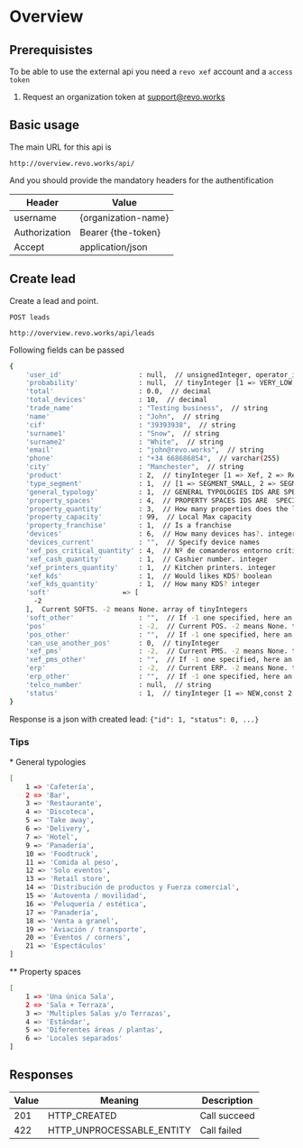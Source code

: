 # Overview

## Prerequisistes

To be able to use the external api you need a `revo xef` account and a `access token`

1. Request an organization token at support@revo.works 

## Basic usage
The main URL for this api is


`http://overview.revo.works/api/`

And you should provide the mandatory headers for the authentification


Header        | Value
--------------|----------
username      | {organization-name}
Authorization | Bearer {the-token}
Accept        | application/json

## Create lead
Create a lead and point.

`POST leads` 

`http://overview.revo.works/api/leads`

Following fields can be passed

```sh
{
    'user_id'                   : null,  // unsignedInteger, operator_id if known
    'probability'               : null,  // tinyInteger [1 => VERY_LOW, 2 => LOW, 3 => MEDIUM, 4 => HIGH, 5 => VERY_HIGH]
    'total'                     : 0.0,  // decimal
    'total_devices'             : 10,  // decimal
    'trade_name'                : "Testing business",  // string
    'name'                      : "John",  // string
    'cif'                       : "39393938",  // string
    'surname1'                  : "Snow",  // string
    'surname2'                  : "White",  // string
    'email'                     : "john@revo.works",  // string
    'phone'                     : "+34 668686854",  // varchar(255)
    'city'                      : "Manchester",  // string
    'product'                   : 2,  // tinyInteger [1 => Xef, 2 => Retail]
    'type_segment'              : 1,  // [1 => SEGMENT_SMALL, 2 => SEGMENT_MEDIUM, 3 => SEGMENT_LARGE]
    'general_typology'          : 1,  // GENERAL TYPOLOGIES IDS ARE SPECIFIED BELOW*
    'property_spaces'           : 4,  // PROPERTY SPACES IDS ARE  SPECIFIED BELOW**
    'property_quantity'         : 3,  // How many properties does the lead have
    'property_capacity'         : 99,  // Local Max capacity
    'property_franchise'        : 1,  // Is a franchise
    'devices'                   : 6,  // How many devices has?. integer
    'devices_current'           : "",  // Specify device names 
    'xef_pos_critical_quantity' : 4,  // Nº de comanderos entorno crítico. integer
    'xef_cash_quantity'         : 1,  // Cashier number. integer
    'xef_printers_quantity'     : 1,  // Kitchen printers. integer
    'xef_kds'                   : 1,  // Would likes KDS? boolean
    'xef_kds_quantity'          : 1,  // How many KDS? integer
    'soft'                  => [
      -2
    ],  Current SOFTS. -2 means None. array of tinyIntegers
    'soft_other'                : "",  // If -1 one specified, here an other soft name can be written. string
    'pos'                       : -2,  // Current POS. -2 means None. tinyInteger
    'pos_other'                 : "",  // If -1 one specified, here an other pos name can be written. string
    'can_use_another_pos'       : 0,  // tinyInteger
    'xef_pms'                   : -2,  // Current PMS. -2 means None. tinyInteger
    'xef_pms_other'             : "",  // If -1 one specified, here an other pms name can be written. string
    'erp'                       : -2,  // Current ERP. -2 means None. tinyInteger
    'erp_other'                 : "",  // If -1 one specified, here an other erp name can be written. string
    'telco_number'              : null,  // string
    'status'                    : 1,  // tinyInteger [1 => NEW,const 2 => FIRST_CONTACT,const 3 => VISITED,const 4 => COMPLETED,const 5 => FAILED]
}
```

Response is a json with created lead:
`{"id": 1, "status": 0, ...}`


### Tips
\* General typologies

```sh
[
    1 => 'Cafetería',
    2 => 'Bar',
    3 => 'Restaurante',
    4 => 'Discoteca',
    5 => 'Take away',
    6 => 'Delivery',   
    7 => 'Hotel',      
    9 => 'Panadería',  
    10 => 'Foodtruck',  
    11 => 'Comida al peso',
    12 => 'Solo eventos',
    13 => 'Retail store',
    14 => 'Distribución de productos y Fuerza comercial',
    15 => 'Autoventa / movilidad',
    16 => 'Peluquería / estética',
    17 => 'Panadería', 
    18 => 'Venta a granel',
    19 => 'Aviación / transporte',
    20 => 'Eventos / corners',
    21 => 'Espectáculos'
]
```

** Property spaces

```sh
[
    1 => 'Una única Sala',
    2 => 'Sala + Terraza',
    3 => 'Multiples Salas y/o Terrazas',
    4 => 'Estándar',
    5 => 'Diferentes áreas / plantas',
    6 => 'Locales separados'
]
```

## Responses

Value | Meaning                    | Description
------|----------------------------|------------------------------------------------
201   | HTTP_CREATED               | Call succeed
422   | HTTP_UNPROCESSABLE_ENTITY  | Call failed
